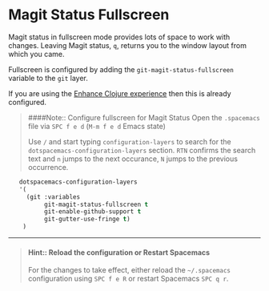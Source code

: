 # Magit Status Fullscreen

Magit status in fullscreen mode provides lots of space to work with changes.  Leaving Magit status, `q`, returns you to the window layout from which you came.

Fullscreen is configured by adding the `git-magit-status-fullscreen` variable to the `git` layer.

If you are using the [Enhance Clojure experience](install-spacemacs/enhance-clojure-experience.md) then this is already configured.


> ####Note:: Configure fullscreen for Magit Status
> Open the `.spacemacs` file via `SPC f e d`  (`M-m f e d` Emacs state)
>
> Use `/` and start typing `configuration-layers` to search for the `dotspacemacs-configuration-layers` section.  `RTN` confirms the search text and `n` jumps to the next occurance, `N` jumps to the previous occurrence.
>
```lisp
   dotspacemacs-configuration-layers
   '(
     (git :variables
          git-magit-status-fullscreen t
          git-enable-github-support t
          git-gutter-use-fringe t)
    )
```

------------------------------------------

> #### Hint:: Reload the configuration or Restart Spacemacs
> For the changes to take effect, either reload the `~/.spacemacs` configuration using `SPC f e R` or restart Spacemacs `SPC q r`.
